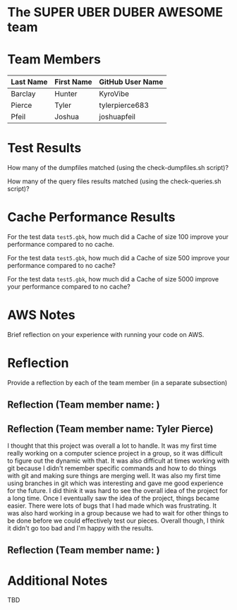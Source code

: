 # The SUPER UBER DUBER AWESOME team

# Team Members

Last Name       | First Name      | GitHub User Name
--------------- | --------------- | --------------------
Barclay         | Hunter          | KyroVibe
Pierce          | Tyler           | tylerpierce683
Pfeil           | Joshua          | joshuapfeil

# Test Results
How many of the dumpfiles matched (using the check-dumpfiles.sh script)?

How many of the query files results matched (using the check-queries.sh script)?

# Cache Performance Results
For the test data `test5.gbk`, how much did a Cache of size 100 improve your performance compared to no cache.

For the test data `test5.gbk`, how much did a Cache of size 500 improve your performance compared to no cache? 

For the test data `test5.gbk`, how much did a Cache of size 5000 improve your performance compared to no cache?


# AWS Notes
Brief reflection on your experience with running your code on AWS.

# Reflection

Provide a reflection by each of the team member (in a separate subsection)

## Reflection (Team member name: )
## Reflection (Team member name: Tyler Pierce)
I thought that this project was overall a lot to handle. It was my first time really working on a computer science project in a group, so it was difficult to figure out the dynamic with that. It was also difficult at times working with git because I didn't remember specific commands and how to do things with git and making sure things are merging well. It was also my first time using branches in git which was interesting and gave me good experience for the future. I did think it was hard to see the overall idea of the project for a long time. Once I eventually saw the idea of the project, things became easier. There were lots of bugs that I had made which was frustrating. It was also hard working in a group because we had to wait for other things to be done before we could effectively test our pieces. Overall though, I think it didn't go too bad and I'm happy with the results.

## Reflection (Team member name: )

# Additional Notes
TBD

